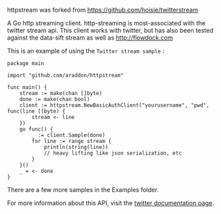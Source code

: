 httpstream was forked from https://github.com/hoisie/twitterstream

A Go http streaming client. http-streaming is most-associated with the twitter stream api.  This client works with twitter, but has also been tested against the data-sift stream as well as http://flowdock.com



This is an example of using the `Twitter stream sample` :

    package main

    import "github.com/araddon/httpstream"

    func main() {
        stream := make(chan []byte)
        done := make(chan bool)
        client := httpstream.NewBasicAuthClient("yourusername", "pwd", func(line []byte) {
            stream <- line
        })
        go func() {
            _ := client.Sample(done)
            for line := range stream {
                println(string(line))
                // heavy lifting like json serialization, etc
            }
        }()
        _ = <- done
    }


There are a few more samples in the Examples folder.



For more information about this API, visit the [twitter documentation page](https://dev.twitter.com/docs/streaming-api/methods). 
